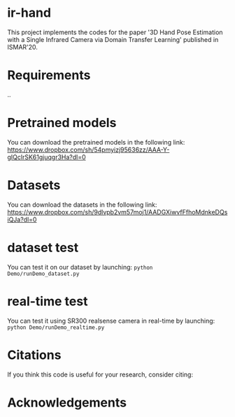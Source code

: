 # ir-hand
This project implements the codes for the paper '3D Hand Pose Estimation with a Single Infrared Camera via Domain Transfer Learning' published in ISMAR'20.

# Requirements
..


# Pretrained models
You can download the pretrained models in the following link:
https://www.dropbox.com/sh/54pmyizj95636zz/AAA-Y-gIQclrSK61gjuqgr3Ha?dl=0

# Datasets
You can download the datasets in the following link:
https://www.dropbox.com/sh/9dlvpb2vm57moj1/AADGXiwvfFfhoMdnkeDQsiQJa?dl=0


# dataset test
You can test it on our dataset by launching:
`python Demo/runDemo_dataset.py`

# real-time test
You can test it using SR300 realsense camera in real-time by launching:
`python Demo/runDemo_realtime.py`

# Citations
If you think this code is useful for your research, consider citing:

# Acknowledgements

